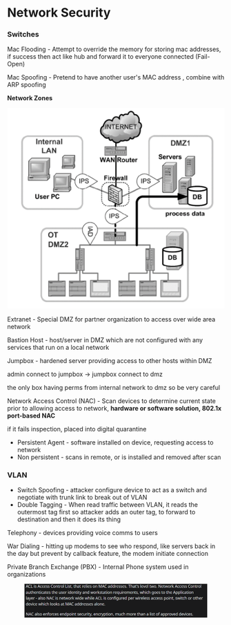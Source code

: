 # Network Security

### Switches

Mac Flooding - Attempt to override the memory for storing mac addresses, if success then act like hub and forward it to everyone connected (Fail-Open)

Mac Spoofing - Pretend to have another user's MAC address , combine with ARP spoofing

**Network Zones**

![](<../../.gitbook/assets/image (122).png>)

Extranet - Special DMZ for partner organization to access over wide area network

Bastion Host - host/server in DMZ which are not configured with any services that run on a local network

Jumpbox - hardened server providing access to other hosts within DMZ

admin connect to jumpbox -> jumpbox connect to dmz

the only box having perms from internal network to dmz so be very careful

Network Access Control (NAC) - Scan devices to determine current state prior to allowing access to network, **hardware or software solution, 802.1x port-based NAC**

if it fails inspection, placed into digital quarantine

* Persistent Agent - software installed on device, requesting access to network
* Non persistent - scans in remote, or is installed and removed after scan

### VLAN

* Switch Spoofing - attacker configure device to act as a switch and negotiate with trunk link to break out of VLAN
* Double Tagging - When read traffic between VLAN, it reads the outermost tag first so attacker adds an outer tag, to forward to destination and then it does its thing

Telephony - devices providing voice comms to users

War Dialing - hitting up modems to see who respond, like servers back in the day but prevent by callback feature, the modem initiate connection&#x20;

Private Branch Exchange (PBX) - Internal Phone system used in organizations

<figure><img src="../../.gitbook/assets/image (144).png" alt=""><figcaption></figcaption></figure>

